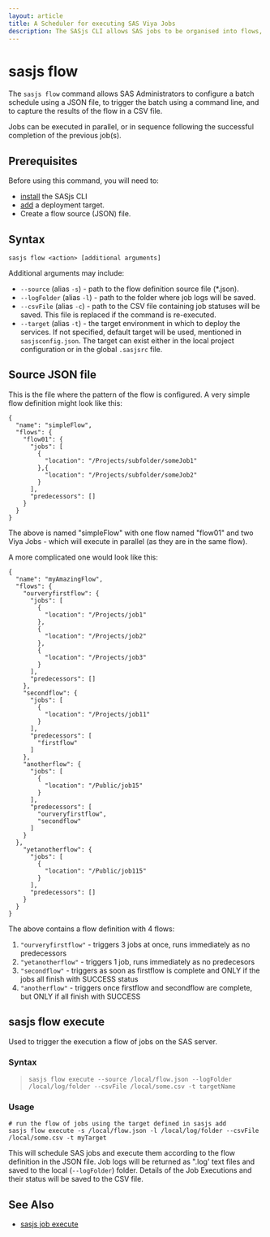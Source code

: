 ```yaml
---
layout: article
title: A Scheduler for executing SAS Viya Jobs
description: The SASjs CLI allows SAS jobs to be organised into flows, and executed in parallel or sequentially.  The schedule stops in case of warning or error.
---
```


# sasjs flow

The `sasjs flow` command allows SAS Administrators to configure a batch schedule using a JSON file, to trigger the batch using a command line, and to capture the results of the flow in a CSV file.

Jobs can be executed in parallel, or in sequence following the successful completion of the previous job(s).

## Prerequisites

Before using this command, you will need to:

- [install](/installation) the SASjs CLI
- [add](/add) a deployment target.
- Create a flow source (JSON) file.

## Syntax

```
sasjs flow <action> [additional arguments]
```

Additional arguments may include:

- `--source` (alias `-s`) - path to the flow definition source file (\*.json).
- `--logFolder` (alias `-l`) - path to the folder where job logs will be saved.
- `--csvFile` (alias `-c`) - path to the CSV file containing job statuses will be saved. This file is replaced if the command is re-executed.
- `--target` (alias `-t`) - the target environment in which to deploy the services. If not specified, default target will be used, mentioned in `sasjsconfig.json`. The target can exist either in the local project configuration or in the global `.sasjsrc` file.

## Source JSON file

This is the file where the pattern of the flow is configured. A very simple flow definition might look like this:

```
{
  "name": "simpleFlow",
  "flows": {
    "flow01": {
      "jobs": [
        {
          "location": "/Projects/subfolder/someJob1"
        },{
          "location": "/Projects/subfolder/someJob2"
        }
      ],
      "predecessors": []
    }
  }
}
```

The above is named "simpleFlow" with one flow named "flow01" and two Viya Jobs - which will execute in parallel (as they are in the same flow).

A more complicated one would look like this:

```
{
  "name": "myAmazingFlow",
  "flows": {
    "ourveryfirstflow": {
      "jobs": [
        {
          "location": "/Projects/job1"
        },
        {
          "location": "/Projects/job2"
        },
        {
          "location": "/Projects/job3"
        }
      ],
      "predecessors": []
    },
    "secondflow": {
      "jobs": [
        {
          "location": "/Projects/job11"
        }
      ],
      "predecessors": [
        "firstflow"
      ]
    },
    "anotherflow": {
      "jobs": [
        {
          "location": "/Public/job15"
        }
      ],
      "predecessors": [
        "ourveryfirstflow",
        "secondflow"
      ]
    }
  },
    "yetanotherflow": {
      "jobs": [
        {
          "location": "/Public/job115"
        }
      ],
      "predecessors": []
    }
  }
}
```

The above contains a flow definition with 4 flows:

1. `"ourveryfirstflow"` - triggers 3 jobs at once, runs immediately as no predecessors
2. `"yetanotherflow"` - triggers 1 job, runs immediately as no predecesors
3. `"secondflow"` - triggers as soon as firstflow is complete and ONLY if the jobs all finish with SUCCESS status
4. `"anotherflow"` - triggers once firstflow and secondflow are complete, but ONLY if all finish with SUCCESS

## sasjs flow execute

Used to trigger the execution a flow of jobs on the SAS server.

### Syntax

> `sasjs flow execute --source /local/flow.json --logFolder /local/log/folder --csvFile /local/some.csv -t targetName`

### Usage

```
# run the flow of jobs using the target defined in sasjs add
sasjs flow execute -s /local/flow.json -l /local/log/folder --csvFile /local/some.csv -t myTarget
```

This will schedule SAS jobs and execute them according to the flow definition in the JSON file. Job logs will be returned as ".log' text files and saved to the local (`--logFolder`) folder. Details of the Job Executions and their status will be saved to the CSV file.

## See Also

- [sasjs job execute](/#sasjs-job-execute)
